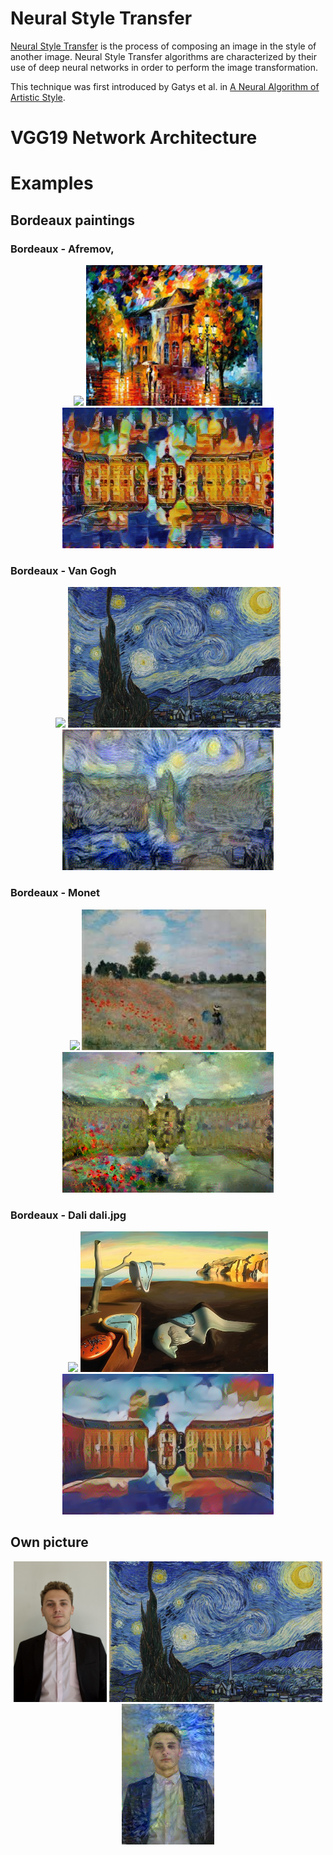 # Neural Style Transfer

[Neural Style Transfer](https://en.wikipedia.org/wiki/Neural_Style_Transfer) is the process of composing an image in the style of another image. Neural Style Transfer algorithms are characterized by their use of deep neural networks in order to perform the image transformation. 

This technique was first introduced by Gatys et al. in [A Neural Algorithm of Artistic Style](https://arxiv.org/abs/1508.06576). 

# VGG19 Network Architecture


# Examples
## Bordeaux paintings

### Bordeaux - Afremov, 

<div align='center'>
  <img src='content images/bordeaux.jpg' height="225px">
  <img src='style images/afremov.jpeg' height="225px">
  <img src='NST Paintings/bdx_afremov_stylized.png' height="225px">
</div>

### Bordeaux - Van Gogh

<div align='center'>
  <img src='content images/bordeaux.jpg' height="225px">
  <img src='style images/vangogh.jpeg' height="225px">
  <img src='NST Paintings/van_gogh2.png' height="225px">
</div>

### Bordeaux - Monet 

<div align='center'>
  <img src='content images/bordeaux.jpg' height="225px">
  <img src='style images/monet.jpeg' height="225px">
  <img src='NST Paintings/monet_bdx.png' height="225px">
</div>

### Bordeaux - Dali  dali.jpg

<div align='center'>
  <img src='content images/bordeaux.jpg' height="225px">
  <img src='style images/dali.jpg' height="225px">
  <img src='NST Paintings/bdx_dali_stylized.png' height="225px">
</div>

## Own picture

<div align='center'>
  <img src='content images/PP Linkedin.jpg' height="225px">
  <img src='style images/vangogh.jpeg' height="225px">
  <img src='NST Paintings/van_gogh (1).png' height="225px">
</div>

